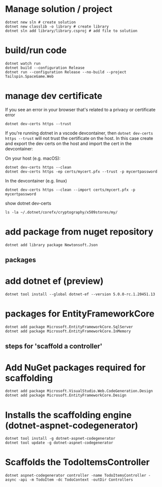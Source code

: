 # Manage solution / project
    
    dotnet new sln # create solution 
    dotnet new classlib -o library # create library
    dotnet sln add library/library.csproj # add file to solution

# build/run code

    dotnet watch run
    dotnet build --configuration Release
    dotnet run --configuration Release --no-build --project Tailspin.SpaceGame.Web
    
# manage dev certificate

If you see an error in your browser that's related to a privacy or certificate error

    dotnet dev-certs https --trust

If you're running dotnet in a vscode devcontainer, then `dotnet dev-certs https --trust` will not trust the certificate on the host. 
In this case create and export the dev certs on the host and import the cert in the devcontainer:

On your host (e.g. macOS):

    dotnet dev-certs https --clean
    dotnet dev-certs https -ep certs/mycert.pfx --trust -p mycertpassword

In the devcontainer (e.g. linux)

    dotnet dev-certs https --clean --import certs/mycert.pfx -p mycertpassword
    
show dotnet dev-certs

    ls -la ~/.dotnet/corefx/cryptography/x509stores/my/

# add package from nuget repository
    dotnet add library package Newtonsoft.Json


## packages
# add dotnet ef (preview)
    dotnet tool install --global dotnet-ef --version 5.0.0-rc.1.20451.13

# packages for EntityFrameworkCore
    dotnet add package Microsoft.EntityFrameworkCore.SqlServer
    dotnet add package Microsoft.EntityFrameworkCore.InMemory

## steps for 'scaffold a controller'
# Add NuGet packages required for scaffolding
    dotnet add package Microsoft.VisualStudio.Web.CodeGeneration.Design
    dotnet add package Microsoft.EntityFrameworkCore.Design

# Installs the scaffolding engine (dotnet-aspnet-codegenerator)
    dotnet tool install -g dotnet-aspnet-codegenerator
    dotnet tool update -g dotnet-aspnet-codegenerator

# Scaffolds the TodoItemsController
    dotnet aspnet-codegenerator controller -name TodoItemsController -async -api -m TodoItem -dc TodoContext -outDir Controllers




